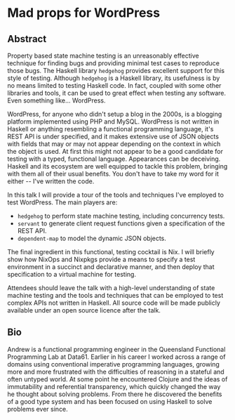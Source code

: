 # Mad props for WordPress

## Abstract

Property based state machine testing is an unreasonably effective technique for finding bugs and providing minimal test cases to reproduce those bugs. The Haskell library `hedgehog` provides excellent support for this style of testing. Although `hedgehog` is a Haskell library, its usefulness is by no means limited to testing Haskell code. In fact, coupled with some other libraries and tools, it can be used to great effect when testing any software. Even something like... WordPress.

WordPress, for anyone who didn't setup a blog in the 2000s, is a blogging platform implemented using PHP and MySQL. WordPress is not written in Haskell or anything resembling a functional programming language, it's REST API is under specified, and it makes extensive use of JSON objects with fields that may or may not appear depending on the context in which the object is used. At first this might not appear to be a good candidate for testing with a typed, functional language. Appearances can be deceiving. Haskell and its ecosystem are well equipped to tackle this problem, bringing with them all of their usual benefits. You don't have to take my word for it either -- I've written the code.

In this talk I will provide a tour of the tools and techniques I've employed to test WordPress. The main players are:

 - `hedgehog` to perform state machine testing, including concurrency tests.
 - `servant` to generate client request functions given a specification of the REST API.
 - `dependent-map` to model the dynamic JSON objects.
 
The final ingredient in this functional, testing cocktail is Nix. I will briefly show how NixOps and Nixpkgs provide a means to specify a test environment in a succinct and declarative manner, and then deploy that specification to a virtual machine for testing.

Attendees should leave the talk with a high-level understanding of state machine testing and the tools and techniques that can be employed to test complex APIs not written in Haskell. All source code will be made publicly available under an open source licence after the talk.

## Bio

Andrew is a functional programming engineer in the Queensland Functional Programming Lab at Data61. Earlier in his career I worked across a range of domains using conventional imperative programming languages, growing more and more frustrated with the difficulties of reasoning in a stateful and often untyped world. At some point he encountered Clojure and the ideas of immutability and referential transparency, which quickly changed the way he thought about solving problems. From there he discovered the benefits of a good type system and has been focused on using Haskell to solve problems ever since.

